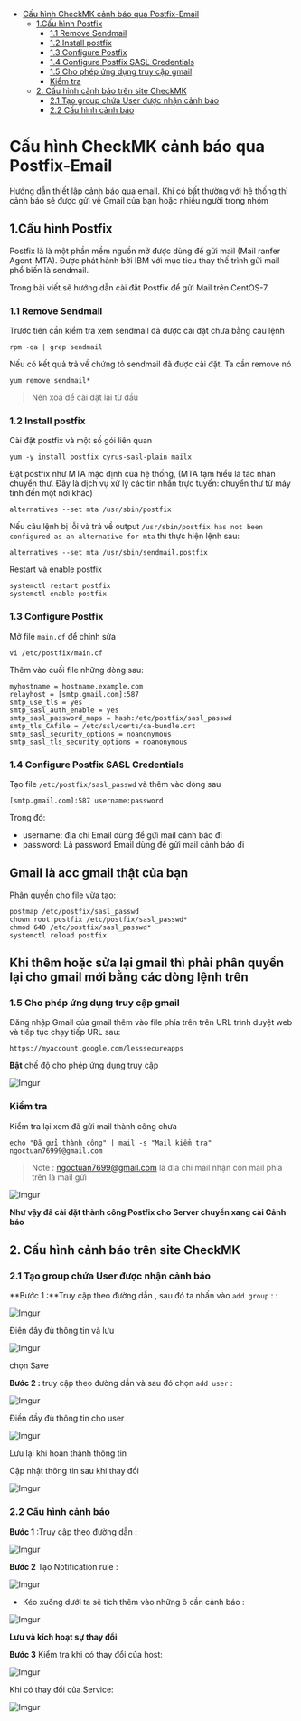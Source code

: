 - [Cấu hình CheckMK cảnh báo qua Postfix-Email](#cấu-hình-checkmk-cảnh-báo-qua-postfix-email)
  - [1.Cấu hình Postfix](#1cấu-hình-postfix)
    - [1.1 Remove Sendmail](#11-remove-sendmail)
    - [1.2 Install postfix](#12-install-postfix)
    - [1.3 Configure Postfix](#13-configure-postfix)
    - [1.4 Configure Postfix SASL Credentials](#14-configure-postfix-sasl-credentials)
    - [1.5 Cho phép ứng dụng truy cập gmail](#15-cho-phép-ứng-dụng-truy-cập-gmail)
    - [Kiểm tra](#kiểm-tra)
  - [2. Cấu hình cảnh báo trên site CheckMK](#2-cấu-hình-cảnh-báo-trên-site-checkmk)
    - [2.1 Tạo group chứa User được nhận cảnh báo](#21-tạo-group-chứa-user-được-nhận-cảnh-báo)
    - [2.2 Cấu hình cảnh báo](#22-cấu-hình-cảnh-báo)

# Cấu hình CheckMK cảnh báo qua Postfix-Email

Hướng dẫn thiết lập cảnh báo qua email. Khi có bất thường với hệ thống thì cảnh báo sẽ được gửi về Gmail của bạn hoặc nhiều người trong nhóm

## 1.Cấu hình Postfix

Postfix là là một phần mềm nguồn mở được dùng để gửi mail (Mail ranfer Agent-MTA). Được phát hành bởi IBM với mục tieu thay thế trình gửi mail phổ biến là sendmail. 

Trong bài viết sẽ hướng dẫn cài đặt Postfix để gửi Mail trên CentOS-7.

### 1.1 Remove Sendmail

Trước tiên cần kiểm tra xem sendmail đã được cài đặt chưa bằng câu lệnh

```
rpm -qa | grep sendmail
```

Nếu có kết quả trả về chứng tỏ sendmail đã được cài đặt. Ta cần remove nó

```
yum remove sendmail*
```
>Nên xoá để cài đặt lại từ đầu 

### 1.2 Install postfix
Cài đặt postfix và một số gói liên quan

```
yum -y install postfix cyrus-sasl-plain mailx
```

Đặt postfix như MTA mặc định của hệ thống, (MTA tạm hiểu là tác nhân chuyển thư. Đây là dịch vụ xử lý các tin nhắn trực tuyến: chuyển thư từ máy tính đến một nơi khác)

```
alternatives --set mta /usr/sbin/postfix
```

Nếu câu lệnh bị lỗi và trả về output `/usr/sbin/postfix has not been configured as an alternative for mta` thì thực hiện lệnh sau:

```
alternatives --set mta /usr/sbin/sendmail.postfix
```

Restart và enable postfix

```
systemctl restart postfix
systemctl enable postfix
```

### 1.3 Configure Postfix
Mở file `main.cf` để chỉnh sửa

```
vi /etc/postfix/main.cf
```

Thêm vào cuối file những dòng sau:

```
myhostname = hostname.example.com
relayhost = [smtp.gmail.com]:587
smtp_use_tls = yes
smtp_sasl_auth_enable = yes
smtp_sasl_password_maps = hash:/etc/postfix/sasl_passwd
smtp_tls_CAfile = /etc/ssl/certs/ca-bundle.crt
smtp_sasl_security_options = noanonymous
smtp_sasl_tls_security_options = noanonymous
```

### 1.4 Configure Postfix SASL Credentials

Tạo file `/etc/postfix/sasl_passwd` và thêm vào dòng sau

```
[smtp.gmail.com]:587 username:password
```


Trong đó:
* username: địa chỉ Email dùng để gửi mail cảnh báo đi
* password: Là password Email dùng để gửi mail cảnh báo đi

**<h2>Gmail là acc gmail thật của bạn**</h2>


Phân quyền cho file vừa tạo:

```
postmap /etc/postfix/sasl_passwd
chown root:postfix /etc/postfix/sasl_passwd*
chmod 640 /etc/postfix/sasl_passwd*
systemctl reload postfix
```

<h2>Khi thêm hoặc sửa lại gmail thì phải phân quyền lại cho gmail mới bằng các dòng lệnh trên</h2>

### 1.5 Cho phép ứng dụng truy cập gmail



Đăng nhập Gmail của gmail thêm vào file phía trên trên URL trình duyệt web và tiếp tục chạy tiếp URL sau: 

```
https://myaccount.google.com/lesssecureapps
```


**Bật** chế độ cho phép ứng dụng truy cập

![Imgur](https://i.imgur.com/OGR453c.png)

### Kiểm tra

Kiểm tra lại xem đã gửi mail thành công chưa

```
echo "Đã gửi thành công" | mail -s "Mail kiểm tra" ngoctuan76999@gmail.com
```
>Note : ngoctuan7699@gmail.com là địa chỉ mail nhận còn mail phía trên là mail gửi 


![Imgur](https://i.imgur.com/FeDsiiM.png)

**Như vậy đã cài đặt thành công Postfix cho Server chuyển xang cài Cảnh báo**

## 2. Cấu hình cảnh báo trên site CheckMK

### 2.1 Tạo group chứa User được nhận cảnh báo


**Bước 1 :**Truy cập theo đường dẫn , sau đó ta nhấn vào `add group` : :

![Imgur](https://i.imgur.com/rDDabmO.png)


Điền đầy đủ thông tin và lưu

![Imgur](https://i.imgur.com/gBm2ndX.png)

chọn Save


**Bước 2 :** truy cập theo đường dẫn và sau đó chọn `add user` :


![Imgur](https://i.imgur.com/Oi1WNDF.png)

Điền đầy đủ thông tin cho user

![Imgur](https://i.imgur.com/D60fwZl.png)

Lưu lại khi hoàn thành thông tin

Cập nhật thông tin sau khi thay đổi

![Imgur](https://i.imgur.com/nluRnQp.png)

### 2.2 Cấu hình cảnh báo

**Bước 1** :Truy cập theo đường dẫn :

![Imgur](https://i.imgur.com/1WBgOnC.png)

**Bước 2** Tạo Notification rule :

![Imgur](https://i.imgur.com/AwTj2nQ.png)

- Kéo xuống dưới ta sẽ tích thêm vào những ô cần cảnh báo :

![Imgur](https://i.imgur.com/MKaq50p.png)


**Lưu và kích hoạt sự thay đổi**

**Bước 3** Kiểm tra khi có thay đổi của host:

![Imgur](https://i.imgur.com/Bstboke.png)

Khi có thay đổi của Service:

![Imgur](https://i.imgur.com/F0AL9UI.png)


